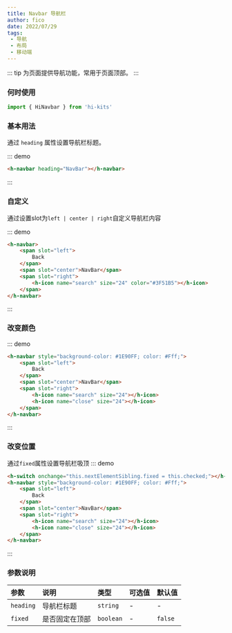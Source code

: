 ```yaml
---
title: Navbar 导航栏
author: fico
date: 2022/07/29
tags:
 - 导航
 - 布局
 - 移动端
---
```

::: tip
为页面提供导航功能，常用于页面顶部。
:::
### 何时使用
```ts
import { HiNavbar } from 'hi-kits'
```

### 基本用法

通过 `heading` 属性设置导航栏标题。

::: demo
```html
<h-navbar heading="NavBar"></h-navbar>

```
:::

### 自定义
通过设置slot为`left | center | right`自定义导航栏内容

::: demo
```html
<h-navbar>
    <span slot="left">
        Back
    </span>
    <span slot="center">NavBar</span>
    <span slot="right">
        <h-icon name="search" size="24" color="#3F51B5"></h-icon>
    </span>
</h-navbar>

```
:::

### 改变颜色

::: demo
```html
<h-navbar style="background-color: #1E90FF; color: #Fff;">
    <span slot="left">
        Back
    </span>
    <span slot="center">NavBar</span>
    <span slot="right">
        <h-icon name="search" size="24"></h-icon>
        <h-icon name="close" size="24"></h-icon>
    </span>
</h-navbar>

```
:::

### 改变位置
通过`fixed`属性设置导航栏吸顶
::: demo
```html
<h-switch onchange="this.nextElementSibling.fixed = this.checked;"></h-switch>
<h-navbar style="background-color: #1E90FF; color: #Fff;">
    <span slot="left">
        Back
    </span>
    <span slot="center">NavBar</span>
    <span slot="right">
        <h-icon name="search" size="24"></h-icon>
        <h-icon name="close" size="24"></h-icon>
    </span>
</h-navbar>

```
:::

### 参数说明

|参数|说明|类型|可选值|默认值
|:--|:--|:--|:-----|:---
| `heading`| 导航栏标题 |  `string` | - | -
| `fixed`| 是否固定在顶部	 |  `boolean` | - | `false`
